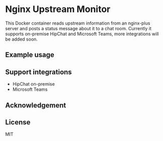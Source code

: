# Nginx Upstream Monitor

This Docker container reads upstream information from an nginx-plus server and posts a status message about it to a chat room. Currently it supports on-premise HipChat and Microsoft Teams, more integrations will be added soon.

## Example usage



## Support integrations

  - HipChat on-premise
  - Microsoft Teams


## Acknowledgement

## License

MIT
